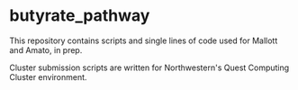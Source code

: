 # butyrate_pathway

This repository contains scripts and single lines of code used for Mallott and Amato, in prep.

Cluster submission scripts are written for Northwestern's Quest Computing Cluster environment. 
